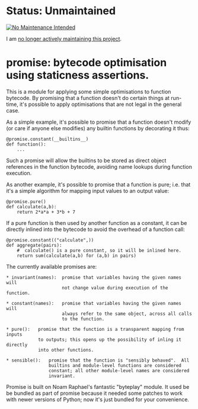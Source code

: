 
Status: Unmaintained
====================

[![No Maintenance Intended](http://unmaintained.tech/badge.svg)](http://unmaintained.tech/)

I am [no longer actively maintaining this project](https://rfk.id.au/blog/entry/archiving-open-source-projects/).


promise:  bytecode optimisation using staticness assertions.
============================================================

This is a module for applying some simple optimisations to function bytecode.
By promising that a function doesn't do certain things at run-time, it's
possible to apply optimisations that are not legal in the general case.

As a simple example, it's possible to promise that a function doesn't modify
(or care if anyone else modifies) any builtin functions by decorating it thus:

    @promise.constant(__builtins__)
    def function():
        ...

Such a promise will allow the builtins to be stored as direct object references
in the function bytecode, avoiding name lookups during function execution.

As another example, it's possible to promise that a function is pure; i.e. that
it's a simple algorithm for mapping input values to an output value:

    @promise.pure()
    def calculate(a,b):
        return 2*a*a + 3*b + 7

If a pure function is then used by another function as a constant, it can be
directly inlined into the bytecode to avoid the overhead of a function call:

    @promise.constant(("calculate",))
    def aggregate(pairs):
        #  calculate() is a pure constant, so it will be inlined here.
        return sum(calculate(a,b) for (a,b) in pairs)

The currently available promises are:

    * invariant(names):  promise that variables having the given names will
                         not change value during execution of the function.

    * constant(names):   promise that variables having the given names will
                         always refer to the same object, across all calls
                         to the function.

    * pure():   promise that the function is a transparent mapping from inputs
                to outputs; this opens up the possibility of inling it directly
                into other functions.

    * sensible():   promise that the function is "sensibly behaved".  All
                    builtins and module-level functions are considered
                    constant; all other module-level names are considered
                    invariant.

Promise is built on Noam Raphael's fantastic "byteplay" module.  It used be
be bundled as part of promise because it needed some patches to work with
newer versions of Python; now it's just bundled for your convenience.
